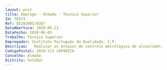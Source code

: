 ```yaml
--- 
layout: post
title: Emprego - Almada - Técnico Superior
Id: 76573
Ref: OE202005/0397
DataAbertura: 2020-05-21
DataFecho: 2020-06-05
Trabalho: Técnico Superior
Empregador: Instituto Português da Qualidade, I.P.
Descricao:   Realizar os ensaios de controlo metrológico de alcoolímetros   Emitir os Relatórios de Ensaios, Certificados de Calibração e de Verificação, Relatórios de Comparações e de Auditorias de medição, de padrões de gases, analisadores de gases e de alcoolímetros   Participar em comparações internacionais   Desenvolver e estudar novos processos de calibração e realização prática das unidades de medida de Quantidade de Matéria   Participar internacionalmente na EURAMET, em projetos de desenvolvimento em parceria internacional   Desenvolvimento e validação de métodos de medição, tratamento de dados, avaliação das incertezas de medição, validação de resultados no domínio da Alcoolimetria e, em geral, na área da Metrologia Química   Organizar e participar em comparações europeias e internacionais bem como promover e participar em programas de comparações nacionais no domínio da Quantidade de Matéria   Coordenar e executar a calibração de padrões de referência e instrumentos de medição dos laboratórios acreditados no domínio da Quantidade de Matéria   Acompanhar a elaboração e a evolução do enquadramento normativo e legal da metrologia e a sua aplicação na alcoolimetria.
CodigoPostal: 2829-513 CAPARICA
Concelho: Almada
Distrito: Setúbal
--- 
```

